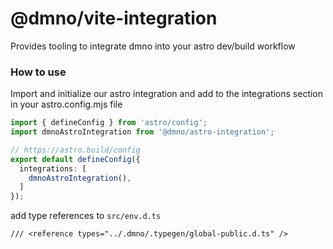 # @dmno/vite-integration

Provides tooling to integrate dmno into your astro dev/build workflow

### How to use

Import and initialize our astro integration and add to the integrations section in your astro.config.mjs file

```typescript
import { defineConfig } from 'astro/config';
import dmnoAstroIntegration from '@dmno/astro-integration';

// https://astro.build/config
export default defineConfig({
  integrations: [
    dmnoAstroIntegration(),
  ]
});
```


add type references to `src/env.d.ts`

```
/// <reference types="../.dmno/.typegen/global-public.d.ts" />
```
